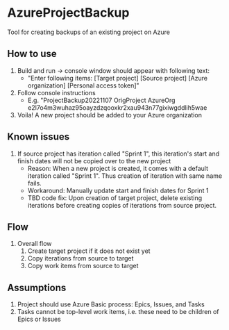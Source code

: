 # AzureProjectBackup
Tool for creating backups of an existing project on Azure

## How to use

1. Build and run -> console window should appear with following text:
    - "Enter following items: [Target project] [Source project] [Azure organization] [Personal access token]"
1. Follow console instructions
    - E.g. "ProjectBackup20221107 OrigProject AzureOrg e2l7o4m3wuhaz95oayzdzqooxkr2xau943n77gixiwgddlih5wae
1. Voila! A new project should be added to your Azure organization

## Known issues

1. If source project has iteration called "Sprint 1", this iteration's start and finish dates will not be copied over to the new project
    - Reason: When a new project is created, it comes with a default iteration called "Sprint 1". Thus creation of iteration with same name fails.
    - Workaround: Manually update start and finish dates for Sprint 1
    - TBD code fix: Upon creation of target project, delete existing iterations before creating copies of iterations from source project.

## Flow

1. Overall flow
    1. Create target project if it does not exist yet
    1. Copy iterations from source to target
    1. Copy work items from source to target

## Assumptions

1. Project should use Azure Basic process: Epics, Issues, and Tasks
1. Tasks cannot be top-level work items, i.e. these need to be children of Epics or Issues
